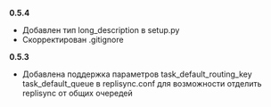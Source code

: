 **0.5.4**
- Добавлен тип long_description в setup.py
- Скорректирован .gitignore

**0.5.3**
- Добавлена поддержка параметров
   task_default_routing_key
   task_default_queue
   в replisync.conf для возможности отделить
   replisync от общих очередей 
